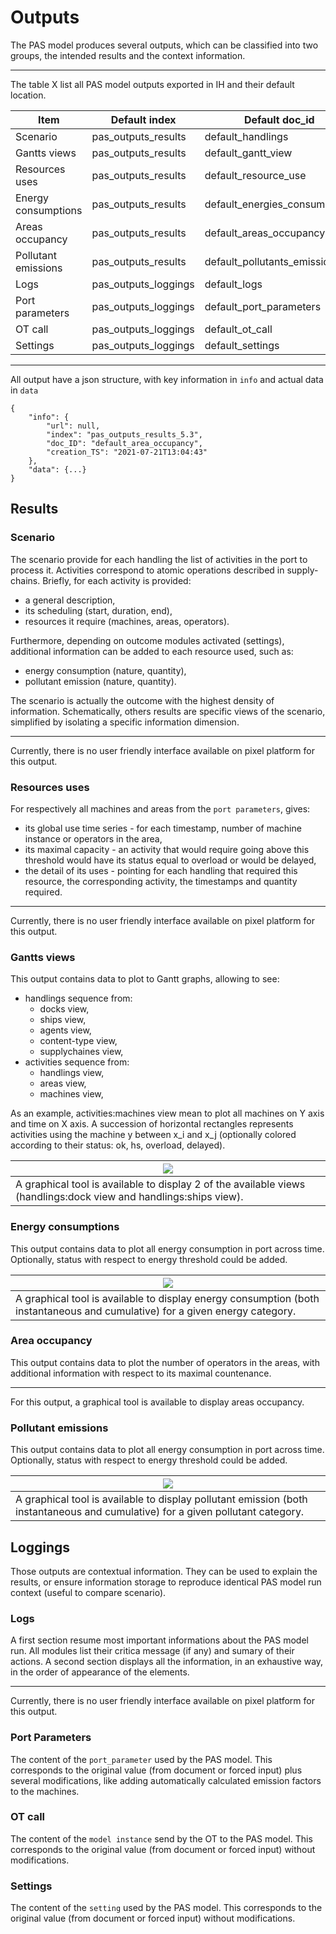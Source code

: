 
# Outputs
The PAS model produces several outputs, which can be classified into two groups, the intended results and the context information.

--------------------------
The table X list all PAS model outputs exported in IH and their default location.

| Item | Default index | Default doc_id |
| -- | -- | -- |
| Scenario | pas_outputs_results | default_handlings |
| Gantts views | pas_outputs_results | default_gantt_view |
| Resources uses | pas_outputs_results | default_resource_use |
| Energy consumptions | pas_outputs_results | default_energies_consumptions |
| Areas occupancy | pas_outputs_results | default_areas_occupancy |
| Pollutant emissions | pas_outputs_results | default_pollutants_emissions |
| Logs | pas_outputs_loggings | default_logs |
| Port parameters | pas_outputs_loggings | default_port_parameters |
| OT call | pas_outputs_loggings | default_ot_call |
| Settings | pas_outputs_loggings | default_settings |

--------------------------
All output have a json structure, with key information in `info` and actual data in `data`

```
{
    "info": {
        "url": null,
        "index": "pas_outputs_results_5.3",
        "doc_ID": "default_area_occupancy",
        "creation_TS": "2021-07-21T13:04:43"
    },
    "data": {...}
}

```

## Results

### Scenario
The scenario provide for each handling the list of activities in the port to process it. Activities correspond to atomic operations described in supply-chains. Briefly, for each activity is provided:
- a general description,
- its scheduling (start, duration, end),
- resources it require (machines, areas, operators).

Furthermore, depending on outcome modules activated (settings), additional information can be added to each resource used, such as:

- energy consumption (nature, quantity),
- pollutant emission (nature, quantity).

The scenario is actually the outcome with the highest density of information. Schematically, others results are specific views of the scenario, simplified by isolating a specific information dimension.

--------------------------
Currently, there is no user friendly interface available on pixel platform for this output.

### Resources uses
For respectively all machines and areas from the `port parameters`, gives:

- its global use time series - for each timestamp, number of machine instance or operators in the area,
- its maximal capacity - an activity that would require going above this threshold would have its status equal to overload or would be delayed,
- the detail of its uses - pointing for each handling that required this resource, the corresponding activity, the timestamps and quantity required.

--------------------------
Currently, there is no user friendly interface available on pixel platform for this output.

### Gantts views
This output contains data to plot to Gantt graphs, allowing to see:
- handlings sequence from:
    - docks view,
    - ships view,
    - agents view,
    - content-type view,
    - supplychaines view,
- activities sequence from:
    - handlings view,
    - areas view,
    - machines view,

As an example, activities:machines view mean to plot all machines on Y axis and time on X axis. A succession of horizontal rectangles represents activities using the machine y between x_i and x_j (optionally colored according to their status: ok, hs, overload, delayed).

| ![](./gantt_views.png)|
| -- |
|A graphical tool is available to display 2 of the available views (handlings:dock view and handlings:ships view).|


### Energy consumptions
This output contains data to plot all energy consumption in port across time.
Optionally, status with respect to energy threshold could be added.

| ![](./energy_consumptions.png)|
| -- |
|A graphical tool is available to display energy consumption (both instantaneous and cumulative) for a given energy category.|

### Area occupancy
This output contains data to plot the number of operators in the areas, with additional information with respect to its maximal countenance.

--------------------------
For this output, a graphical tool is available to display areas occupancy.

### Pollutant emissions
This output contains data to plot all energy consumption in port across time.
Optionally, status with respect to energy threshold could be added.

| ![](./pollutant_emissions.png)|
| -- |
|A graphical tool is available to display pollutant emission (both instantaneous and cumulative) for a given pollutant category.|

## Loggings
Those outputs are contextual information. They can be used to explain the results, or ensure information storage to reproduce identical PAS model run context (useful to compare scenario).

### Logs
A first section resume most important informations about the PAS model run. All modules list their critica message (if any) and sumary of their actions.
A second section displays all the information, in an exhaustive way, in the order of appearance of the elements.

--------------------------
Currently, there is no user friendly interface available on pixel platform for this output.

### Port Parameters
The content of the `port_parameter` used by the PAS model. This corresponds to the original value (from document or forced input) plus several modifications, like adding automatically calculated emission factors to the machines.

### OT call
The content of the `model instance` send by the OT to the PAS model. This corresponds to the original value (from document or forced input) without modifications.

### Settings 
The content of the `setting` used by the PAS model. This corresponds to the original value (from document or forced input) without modifications.
